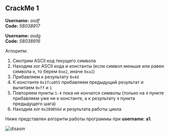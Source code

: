## CrackMe 1

**Username:** *asdf*  
**Code:** *58038917*  

**Username:** *asdg*  
**Code:** *58038916*  

Аглоритм:
1. Смотрим ASCII код текущего символа
1. Находим *xor* ASCII кода и константы (если символ меньше или равен символа `m`, то берем `0xe2`, иначе `0xa1`)
1. Прибавляем к результату `0x4d`
1. К константе `0x1fca055` прибавляем предыдущий результат и вычитаем `0xff` и `1`
1. Повторяем пункты `1-4` пока не кончатся символы (только на `4` пункте прибавляем уже не к константе, а к результату `4` пункта предыдущего шага)
1. Находим *xor* `0x289056d` и результата работы цикла  

Ниже представлен алгоритм работы программы при **username**: **a1**.  

![disasm](https://github.com/vladpereskokov/Technopark_InfoSec-Cracks/tree/master/CrackMe_1/disasm.png)
